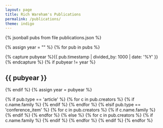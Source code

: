 ```yaml
---
layout: page
title: Rich Wareham's Publications
permalink: /publications/
theme: indigo
---
```


{% jsonball pubs from file publications.json %}

<section class="theme white bg fg">
  {% assign year = "" %}
  {% for pub in pubs %}

  {% capture pubyear %}{{ pub.timestamp | divided_by: 1000 | date: '%Y' }}{% endcapture %}
  {% if pubyear != year %}

  <h1>{{ pubyear }}</h1>

  {% endif %}
  {% assign year = pubyear %}

  {% if pub.type == 'article' %}
    <publication-record articleTitle="{{ pub.title }}"
      publicationTitle="{{ pub.publication }}" pagerange="{{ pub.pagerange }}"
      volume="{{ pub.volume }}" issue="{{ pub.issue }}" href="{{ pub.uri }}" issn="{{ pub.issn }}"
      year="{{ pub.timestamp | divided_by: 1000 | date: '%Y' }}">
    {% for c in pub.creators %}
    {% if c.name.family %}
    <publication-author given="{{ c.name.given }}" family="{{ c.name.family }}">
    </publication-author>
    {% endif %}
    {% endfor %}
    </publication-record>
  {% elsif pub.type == 'conference_item' %}
    <publication-record articleTitle="{{ pub.title }}"
      eventTitle="{{ pub.event_title }}" eventLocation="{{ pub.event_location }}"
      href="{{ pub.uri }}" issn="{{ pub.issn }}"
      year="{{ pub.timestamp | divided_by: 1000 | date: '%Y' }}">
    {% for c in pub.creators %}
    {% if c.name.family %}
    <publication-author given="{{ c.name.given }}" family="{{ c.name.family }}">
    </publication-author>
    {% endif %}
    {% endfor %}
    </publication-record>
  {% else %}
    <publication-record articleTitle="{{ pub.title }}"
      href="{{ pub.uri }}" issn="{{ pub.issn }}"
      year="{{ pub.timestamp | divided_by: 1000 | date: '%Y' }}">
    {% for c in pub.creators %}
    {% if c.name.family %}
    <publication-author given="{{ c.name.given }}" family="{{ c.name.family }}">
    </publication-author>
    {% endif %}
    {% endfor %}
    </publication-record>
  {% endif %}
  {% endfor %}
</section>
